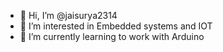 - 👋 Hi, I’m @jaisurya2314
- 👀 I’m interested in Embedded systems and IOT
- 🌱 I’m currently learning to work with Arduino
<!---
jaisurya2314/jaisurya2314 is a ✨ special ✨ repository because its `README.md` (this file) appears on your GitHub profile.
You can click the Preview link to take a look at your changes.
--->
